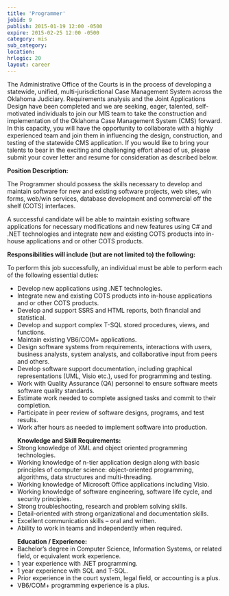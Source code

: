 ```yaml
---
title: 'Programmer'
jobid: 9
publish: 2015-01-19 12:00 -0500
expire: 2015-02-25 12:00 -0500
category: mis
sub_category: 
location: 
hrlogic: 20
layout: career
---
```

<p>The Administrative Office of the Courts is in the process of developing a statewide, unified, multi-jurisdictional Case Management System across the Oklahoma Judiciary.  Requirements analysis and the Joint Applications Design have been completed and we are seeking, eager, talented, self-motivated individuals to join our MIS team to take the construction and implementation of the Oklahoma Case Management System (CMS) forward.  In this capacity, you will have the opportunity to collaborate with a highly experienced team and join them in influencing the design, construction, and testing of the statewide CMS application.  If you would like to bring your talents to bear in the exciting and challenging effort ahead of us, please submit your cover letter and resume for consideration as described below.</p><p><strong>Position Description:</strong></p><p>The Programmer should possess the skills necessary to develop and maintain software for new and existing software projects, web sites, win forms, web/win services, database development and commercial off the shelf (COTS) interfaces.</p><p>A successful candidate will be able to maintain existing software applications for necessary modifications and new features using C# and .NET technologies and integrate new and existing COTS products into in-house applications and or other COTS products.</p><p><strong>Responsibilities will include (but are not limited to) the following:</strong></p><p>To perform this job successfully, an individual must be able to perform each of the following essential duties:</p><ul><li>Develop new applications using .NET technologies.</li><li>Integrate new and existing COTS products into in-house applications and or other COTS products.</li><li>Develop and support SSRS and HTML reports, both financial and statistical. </li><li>Develop and support complex T-SQL stored procedures, views, and functions.</li><li>Maintain existing VB6/COM+ applications.</li><li>Design software systems from requirements, interactions with users, business analysts, system analysts, and collaborative input from peers and others.</li><li>Develop software support documentation, including graphical representations (UML, Visio etc.), used for programming and testing.</li><li>Work with Quality Assurance (QA) personnel to ensure software meets software quality standards.</li><li>Estimate work needed to complete assigned tasks and commit to their completion.</li><li>Participate in peer review of software designs, programs, and test results.</li><li>Work after hours as needed to implement software into production.</li></ul><ul><strong>Knowledge and Skill Requirements:</strong><li>Strong knowledge of XML and object oriented programming technologies.</li><li>Working knowledge of n-tier application design along with basic principles of computer science: object-oriented programming, algorithms, data structures and multi-threading.</li><li>Working knowledge of Microsoft Office applications including Visio. </li><li>Working knowledge of software engineering, software life cycle, and security principles.</li><li>Strong troubleshooting, research and problem solving skills.</li><li>Detail-oriented with strong organizational and documentation skills.</li><li>Excellent communication skills – oral and written.</li><li>Ability to work in teams and independently when required.</li></ul><ul><strong>Education / Experience:</strong><li>Bachelor’s degree in Computer Science, Information Systems, or related field, or equivalent work experience. </li><li>1 year experience with .NET programming.</li><li>1 year experience with SQL and T-SQL. </li><li>Prior experience in the court system, legal field, or accounting is a plus.</li><li>VB6/COM+ programming experience is a plus. </li></ul>